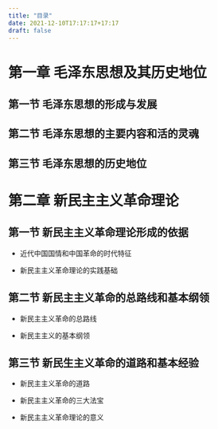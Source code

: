 ```yaml
---
title: "目录"
date: 2021-12-10T17:17:17+17:17
draft: false
---
```


<!--more-->

# 第一章 毛泽东思想及其历史地位

## 第一节 毛泽东思想的形成与发展

## 第二节 毛泽东思想的主要内容和活的灵魂

## 第三节 毛泽东思想的历史地位

# 第二章 新民主主义革命理论

## 第一节 新民主主义革命理论形成的依据

- 近代中国国情和中国革命的时代特征

- 新民主主义革命理论的实践基础

## 第二节 新民主主义革命的总路线和基本纲领

- 新民主主义革命的总路线

- 新民主主义的基本纲领

## 第三节 新民生主义革命的道路和基本经验

- 新民主主义革命的道路

- 新民主主义革命的三大法宝

- 新民主主义革命理论的意义